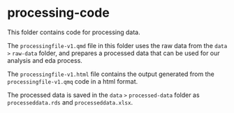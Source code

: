 # processing-code

This folder contains code for processing data.

The `processingfile-v1.qmd` file in this folder uses the raw data from the `data` `>` `raw-data` folder, and prepares a processed data that can be used for our analysis and eda process.

The `processingfile-v1.html` file contains the output generated from the `processingfile-v1.qmq` code in a html format.

The processed data is saved in the `data` `>` `processed-data` folder as `processeddata.rds` and `processeddata.xlsx`.